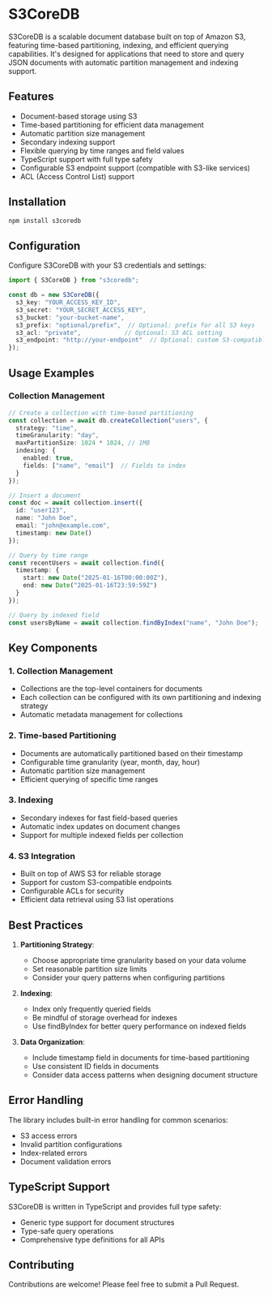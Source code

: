 # S3CoreDB

S3CoreDB is a scalable document database built on top of Amazon S3, featuring time-based partitioning, indexing, and efficient querying capabilities. It's designed for applications that need to store and query JSON documents with automatic partition management and indexing support.

## Features

- Document-based storage using S3
- Time-based partitioning for efficient data management
- Automatic partition size management
- Secondary indexing support
- Flexible querying by time ranges and field values
- TypeScript support with full type safety
- Configurable S3 endpoint support (compatible with S3-like services)
- ACL (Access Control List) support

## Installation

```bash
npm install s3coredb
```

## Configuration

Configure S3CoreDB with your S3 credentials and settings:

```typescript
import { S3CoreDB } from "s3coredb";

const db = new S3CoreDB({
  s3_key: "YOUR_ACCESS_KEY_ID",
  s3_secret: "YOUR_SECRET_ACCESS_KEY",
  s3_bucket: "your-bucket-name",
  s3_prefix: "optional/prefix",  // Optional: prefix for all S3 keys
  s3_acl: "private",            // Optional: S3 ACL setting
  s3_endpoint: "http://your-endpoint"  // Optional: custom S3-compatible endpoint
});
```

## Usage Examples

### Collection Management

```typescript
// Create a collection with time-based partitioning
const collection = await db.createCollection("users", {
  strategy: "time",
  timeGranularity: "day",
  maxPartitionSize: 1024 * 1024, // 1MB
  indexing: {
    enabled: true,
    fields: ["name", "email"]  // Fields to index
  }
});

// Insert a document
const doc = await collection.insert({
  id: "user123",
  name: "John Doe",
  email: "john@example.com",
  timestamp: new Date()
});

// Query by time range
const recentUsers = await collection.find({
  timestamp: {
    start: new Date("2025-01-16T00:00:00Z"),
    end: new Date("2025-01-16T23:59:59Z")
  }
});

// Query by indexed field
const usersByName = await collection.findByIndex("name", "John Doe");
```

## Key Components

### 1. Collection Management
- Collections are the top-level containers for documents
- Each collection can be configured with its own partitioning and indexing strategy
- Automatic metadata management for collections

### 2. Time-based Partitioning
- Documents are automatically partitioned based on their timestamp
- Configurable time granularity (year, month, day, hour)
- Automatic partition size management
- Efficient querying of specific time ranges

### 3. Indexing
- Secondary indexes for fast field-based queries
- Automatic index updates on document changes
- Support for multiple indexed fields per collection

### 4. S3 Integration
- Built on top of AWS S3 for reliable storage
- Support for custom S3-compatible endpoints
- Configurable ACLs for security
- Efficient data retrieval using S3 list operations

## Best Practices

1. **Partitioning Strategy**:
   - Choose appropriate time granularity based on your data volume
   - Set reasonable partition size limits
   - Consider your query patterns when configuring partitions

2. **Indexing**:
   - Index only frequently queried fields
   - Be mindful of storage overhead for indexes
   - Use findByIndex for better query performance on indexed fields

3. **Data Organization**:
   - Include timestamp field in documents for time-based partitioning
   - Use consistent ID fields in documents
   - Consider data access patterns when designing document structure

## Error Handling

The library includes built-in error handling for common scenarios:
- S3 access errors
- Invalid partition configurations
- Index-related errors
- Document validation errors

## TypeScript Support

S3CoreDB is written in TypeScript and provides full type safety:
- Generic type support for document structures
- Type-safe query operations
- Comprehensive type definitions for all APIs

## Contributing

Contributions are welcome! Please feel free to submit a Pull Request.
